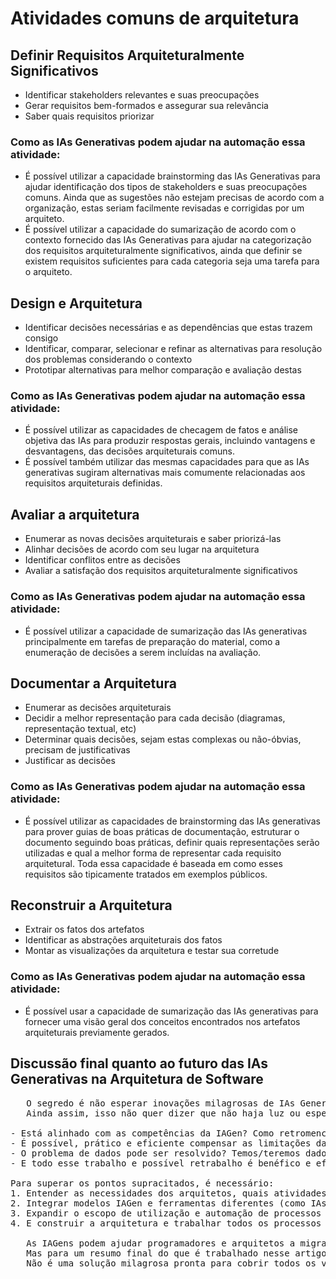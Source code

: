# Atividades comuns de arquitetura


## Definir Requisitos Arquiteturalmente Significativos
- Identificar stakeholders relevantes e suas preocupações
- Gerar requisitos bem-formados e assegurar sua relevância
- Saber quais requisitos priorizar

### Como as IAs Generativas podem ajudar na automação essa atividade:
- É possível utilizar a capacidade brainstorming das IAs Generativas para ajudar identificação dos tipos de stakeholders e suas preocupações comuns. Ainda que as sugestões não estejam precisas de acordo com a organização, estas seriam facilmente revisadas e corrigidas por um arquiteto.
- É possível utilizar a capacidade do sumarização de acordo com o contexto fornecido das IAs Generativas para ajudar na categorização dos requisitos arquiteturalmente significativos, ainda que definir se existem requisitos suficientes para cada categoria seja uma tarefa para o arquiteto.


## Design e Arquitetura
- Identificar decisões necessárias e as dependências que estas trazem consigo
- Identificar, comparar, selecionar e refinar as alternativas para resolução dos problemas considerando o contexto
- Prototipar alternativas para melhor comparação e avaliação destas

### Como as IAs Generativas podem ajudar na automação essa atividade:
- É possível utilizar as capacidades de checagem de fatos e análise objetiva das IAs para produzir respostas gerais, incluindo vantagens e desvantagens, das decisões arquiteturais comuns.
- É possível também utilizar das mesmas capacidades para que as IAs generativas sugiram alternativas mais comumente relacionadas aos requisitos arquiteturais definidas.


## Avaliar a arquitetura
- Enumerar as novas decisões arquiteturais e saber priorizá-las
- Alinhar decisões de acordo com seu lugar na arquitetura
- Identificar conflitos entre as decisões
- Avaliar a satisfação dos requisitos arquiteturalmente significativos

### Como as IAs Generativas podem ajudar na automação essa atividade:
- É possível utilizar a capacidade de sumarização das IAs generativas principalmente em tarefas de preparação do material, como a enumeração de decisões a serem incluídas na avaliação.


## Documentar a Arquitetura
- Enumerar as decisões arquiteturais
- Decidir a melhor representação para cada decisão (diagramas, representação textual, etc)
- Determinar quais decisões, sejam estas complexas ou não-óbvias, precisam de justificativas
- Justificar as decisões

### Como as IAs Generativas podem ajudar na automação essa atividade:
- É possível utilizar as capacidades de brainstorming das IAs generativas para prover guias de boas práticas de documentação, estruturar o documento seguindo boas práticas, definir quais representações serão utilizadas e qual a melhor forma de representar cada requisito arquitetural. Toda essa capacidade é baseada em como esses requisitos são tipicamente tratados em exemplos públicos.


## Reconstruir a Arquitetura
- Extrair os fatos dos artefatos
- Identificar as abstrações arquiteturais dos fatos
- Montar as visualizações da arquitetura e testar sua corretude

### Como as IAs Generativas podem ajudar na automação essa atividade:
- É possível usar a capacidade de sumarização das IAs generativas para fornecer uma visão geral dos conceitos encontrados nos artefatos arquiteturais previamente gerados.

## Discussão final quanto ao futuro das IAs Generativas na Arquitetura de Software
<pre>
   O segredo é não esperar inovações milagrosas de IAs Generativas (IAGen) e que as mesmas resolvam os desafios intrínsecos à missão que é a automatização de processos acerca da arquitetura de projetos de software.
   Ainda assim, isso não quer dizer que não haja luz ou esperança nesse poço, ainda existe um grande espaço para melhorias processuais com a automação com auxílio de inteligência artificial, todavia, para conseguir extrair benefícios reais dessa possibilidade, há alguns critérios e recomendações que devem guiar os esforços dos arquitetos:

- Está alinhado com as competências da IAGen? Como retromencionado, as IAGen se sobressaem quanto ao reconhecimento de padrões, resumos, brainstorming, etc. Essas capacidades estão disponíveis para se tirar proveito e devem ser o foco de seu uso atual.
- É possível, prático e eficiente compensar as limitações das IAGens? Os erros são toleráveis? Quais medidas podemos tomar e quais sistemas podemos mesclar para minimizar as falhas e atingir resultados aceitáveis?
- O problema de dados pode ser resolvido? Temos/teremos dados limpos e consistentes para treinar os modelos IAGens.
- E todo esse trabalho e possível retrabalho é benéfico e eficiente? Os processos têm alguma melhora ou se tornam somente mais complexos? Precisa superar o status quo.

Para superar os pontos supracitados, é necessário: 
1. Entender as necessidades dos arquitetos, quais atividades são mais maçantes e drenantes. Iniciar as implementações de trabalhos com automações IAGens tendo um ponto focal para atingir permite uma maior taxa de melhoria.
2. Integrar modelos IAGen e ferramentas diferentes (como IAs não Gen) podem permitir uma maior taxa de sucesso, trazendo mais segurança à inconstância das IAs generativas, e aproveitando o melhor dos dois mundos. 
3. Expandir o escopo de utilização e automação de processos com a IAGen, podendo utilizá-las em processos externos, porém intrínsecos à arquitetura de software, como pesquisa de ferramentas e acesso mais fácil a conhecimentos nichados e escassos.
4. E construir a arquitetura e trabalhar todos os processos e subprocessos, deixando-os mais digestivos para as IAGens, utilizando padrões bem definidos e palavras-chave bem colocadas.

   As IAGens podem ajudar programadores e arquitetos a migrarem de modelos datados, ganharem mais eficiência em seus processos e em diversos outros aspectos que agradecem melhorias.
   Mas para um resumo final do que é trabalhado nesse artigo, podemos voltar ao título do mesmo, "As Inteligências Artificiais Generativas vão suprir as falhas e buracos da automação de arquiteturas de software?" e, a reposta trazida aqui é que, não sozinha, porém traz oportunidades de crescimento e depende de abrir espaço e ser feito um esforço ativo para inicialmente acomodar esse novo modelo e integrá-lo em processos já existentes.
   Não é uma solução milagrosa pronta para cobrir todos os vazios deixados em arquiteturas ao longo do tempo, e sim mais uma peça para ser cuidadosamente colocada na engrenagem que é a produção de softwares num geral.
</pre>
